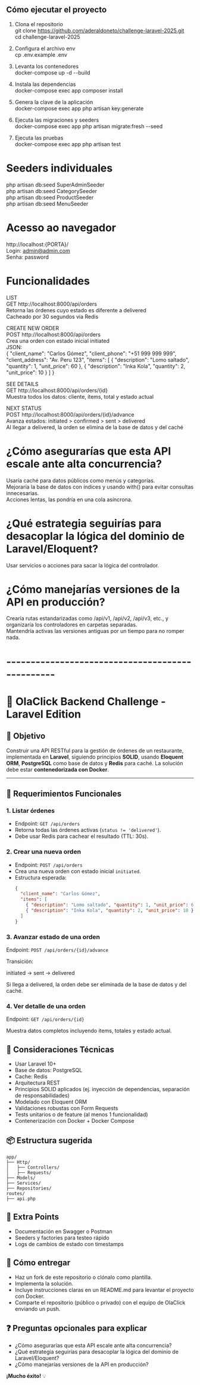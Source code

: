 ## Cómo ejecutar el proyecto

1. Clona el repositorio  
  git clone https://github.com/aderaldoneto/challenge-laravel-2025.git  
  cd challenge-laravel-2025  

2. Configura el archivo env  
  cp .env.example .env  

3. Levanta los contenedores  
  docker-compose up -d --build  

4. Instala las dependencias  
  docker-compose exec app composer install  

5. Genera la clave de la aplicación  
  docker-compose exec app php artisan key:generate  

6. Ejecuta las migraciones y seeders  
  docker-compose exec app php artisan migrate:fresh --seed  

7. Ejecuta las pruebas  
  docker-compose exec app php artisan test  


# Seeders individuales  
php artisan db:seed SuperAdminSeeder  
php artisan db:seed CategorySeeder  
php artisan db:seed ProductSeeder  
php artisan db:seed MenuSeeder  


# Acesso ao navegador  
http://localhost:{PORTA}/  
Login: admin@admin.com  
Senha: password  


# Funcionalidades   
LIST  
GET http://localhost:8000/api/orders   
Retorna las órdenes cuyo estado es diferente a delivered  
Cacheado por 30 segundos via Redis  

CREATE NEW ORDER  
POST http://localhost:8000/api/orders   
Crea una orden con estado inicial initiated  
JSON:  
{
  "client_name": "Carlos Gómez",
	"client_phone": "+51 999 999 999",
  "client_address": "Av. Peru 123",
  "items": [
    { "description": "Lomo saltado", "quantity": 1, "unit_price": 60 },
    { "description": "Inka Kola", "quantity": 2, "unit_price": 10 }
  ]
}  

SEE DETAILS  
GET http://localhost:8000/api/orders/{id}   
Muestra todos los datos: cliente, ítems, total y estado actual  

NEXT STATUS  
POST http://localhost:8000/api/orders/{id}/advance   
Avanza estados: initiated > confirmed > sent > delivered  
Al llegar a delivered, la orden se elimina de la base de datos y del caché  


# ¿Cómo asegurarías que esta API escale ante alta concurrencia?  
Usaría caché para datos públicos como menús y categorías.  
Mejoraría la base de datos con índices y usando with() para evitar consultas innecesarias.  
Acciones lentas, las pondría en una cola asíncrona.  

# ¿Qué estrategia seguirías para desacoplar la lógica del dominio de Laravel/Eloquent?  
Usar servicios o acciones para sacar la lógica del controlador.  
 

# ¿Cómo manejarías versiones de la API en producción?  
Crearía rutas estandarizadas como /api/v1, /api/v2, /api/v3, etc., y organizaría los controladores en carpetas separadas.  
Mantendría activas las versiones antiguas por un tiempo para no romper nada.  

# ------------------------------------------------


# 🧪 OlaClick Backend Challenge - Laravel Edition

## 🎯 Objetivo

Construir una API RESTful para la gestión de órdenes de un restaurante, implementada en **Laravel**, siguiendo principios **SOLID**, usando **Eloquent ORM**, **PostgreSQL** como base de datos y **Redis** para caché. La solución debe estar **contenedorizada con Docker**.

---

## 📌 Requerimientos Funcionales

### 1. Listar órdenes
- Endpoint: `GET /api/orders`
- Retorna todas las órdenes activas (`status != 'delivered'`).
- Debe usar Redis para cachear el resultado (TTL: 30s).

### 2. Crear una nueva orden
- Endpoint: `POST /api/orders`
- Crea una nueva orden con estado inicial `initiated`.
- Estructura esperada:
  ```json
  {
    "client_name": "Carlos Gómez",
    "items": [
      { "description": "Lomo saltado", "quantity": 1, "unit_price": 60 },
      { "description": "Inka Kola", "quantity": 2, "unit_price": 10 }
    ]
  }

### 3. Avanzar estado de una orden
Endpoint: `POST /api/orders/{id}/advance`

Transición:

initiated → sent → delivered

Si llega a delivered, la orden debe ser eliminada de la base de datos y del caché.

### 4. Ver detalle de una orden
Endpoint: `GET /api/orders/{id}`

Muestra datos completos incluyendo items, totales y estado actual.

## 🧱 Consideraciones Técnicas
- Usar Laravel 10+
- Base de datos: PostgreSQL
- Cache: Redis
- Arquitectura REST
- Principios SOLID aplicados (ej. inyección de dependencias, separación de responsabilidades)
- Modelado con Eloquent ORM
- Validaciones robustas con Form Requests
- Tests unitarios o de feature (al menos 1 funcionalidad)
- Contenerización con Docker + Docker Compose

## 📦 Estructura sugerida
```
app/
├── Http/
│   ├── Controllers/
│   ├── Requests/
├── Models/
├── Services/
├── Repositories/
routes/
├── api.php
```

## 🧪 Extra Points
- Documentación en Swagger o Postman
- Seeders y factories para testeo rápido
- Logs de cambios de estado con timestamps

## 🚀 Cómo entregar
- Haz un fork de este repositorio o clónalo como plantilla.
- Implementa la solución.
- Incluye instrucciones claras en un README.md para levantar el proyecto con Docker.
- Comparte el repositorio (público o privado) con el equipo de OlaClick enviando un push.

## ❓ Preguntas opcionales para explicar
- ¿Cómo asegurarías que esta API escale ante alta concurrencia?
- ¿Qué estrategia seguirías para desacoplar la lógica del dominio de Laravel/Eloquent?
- ¿Cómo manejarías versiones de la API en producción?

**¡Mucho éxito!** 💡